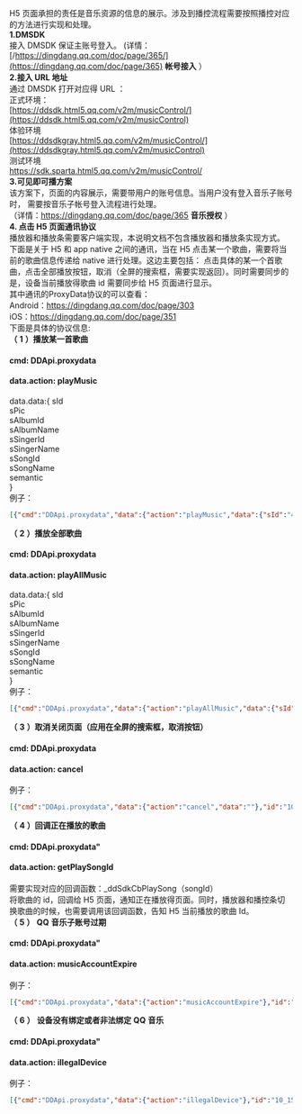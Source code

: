 H5 页面承担的责任是音乐资源的信息的展示。涉及到播控流程需要按照播控对应的方法进行实现和处理。<br/>
 __1.DMSDK__  <br/>
 接入 DMSDK 保证主账号登入。 
 (详情：[/https://dingdang.qq.com/doc/page/365/](https://dingdang.qq.com/doc/page/365)   __帐号接入__ ） <br/>
 __2.接入 URL 地址__  <br/>
通过 DMSDK 打开对应得 URL ： <br/>
正式环境： <br/>
[https://ddsdk.html5.qq.com/v2m/musicControl/](https://ddsdk.html5.qq.com/v2m/musicControl)  <br/>
体验环境 <br/>
[https://ddsdkgray.html5.qq.com/v2m/musicControl/](https://ddsdkgray.html5.qq.com/v2m/musicControl)  <br/>
测试环境 <br/>
 https://sdk.sparta.html5.qq.com/v2m/musicControl/  <br/>
 __3.可见即可播方案__  <br/>
 该方案下，页面的内容展示，需要带用户的账号信息。当用户没有登入音乐子账号时， 需要按音乐子帐号登入流程进行处理。<br/>
 （详情：https://dingdang.qq.com/doc/page/365  __音乐授权__  ）  <br/>
 __4. 点击 H5 页面通讯协议__   <br/> 
播放器和播放条需要客户端实现，本说明文档不包含播放器和播放条实现方式。  <br/>
下面是关于 H5 和 app native 之间的通讯，当在 H5 点击某一个歌曲，需要将当前的歌曲信息传递给 native 进行处理。这边主要包括：
点击具体的某一个首歌曲，点击全部播放按钮，取消（全屏的搜索框，需要实现返回）。同时需要同步的是，设备当前播放得歌曲 id 需要同步给 H5 页面进行显示。 <br/>
其中通讯的ProxyData协议的可以查看： <br/>
Android：https://dingdang.qq.com/doc/page/303  <br/>
iOS：https://dingdang.qq.com/doc/page/351  <br/>
下面是具体的协议信息:  <br/>
 __（__  __1__  __）播放某一首歌曲__ 
#### cmd: DDApi.proxydata
#### data.action: playMusic 
data.data:{
  sId  
  sPic   
  sAlbumId  
  sAlbumName   
  sSingerId     
  sSingerName   
  sSongId   
  sSongName  
  semantic  
} </br>
例子：
 ```json
[{"cmd":"DDApi.proxydata","data":{"action":"playMusic","data":{"sId":"4","sPic":"[/http://y.gt/](http://y.gtimg.cn/music/photo_new/T003R300x300M000003qLf6H3uNuRE.jpg)/img.cn/music/photo_new/T003R300x300M000003qLf6H3uNuRE.jpg/ ","sAlbumId":"6621129","sAlbumName":"  我 是 唱 作 人第1期","sSingerId":"1507534","sSingerName":"毛不易","sSongId":"231407918","sSongName":"东北民谣","semantic":"{ \"bubble_transform_query\": \"\",\"confidence\": -1, \"domain\": \"music\", \"extra_semantic\": [ ], \"ifttt_this\": \"\", \"intent\": \"play_dissid_web\", \"invocation_name\": \"\",\"is_semantic_only\": true, \"nlu_match_info\": { \"is_single_entity\": true, \"matched_type\": 0 }, \"query\": \"\", \"query_source_type\": 1,\"query_type\": 2, \"session_complete\": false, \"skill_id\": \"\", \"skill_trigger_type\": 1, \"slots\": [ { \"confirm_state\": 0, \"json_values\": [ ],\"name\": \"diss_type\", \"prompt\": { \"prompt_type\": 0, \"show_text\": \"\", \"slot_name\": \"\", \"slot_type\": \"\", \"speak_text\": \"\" },\"sInteractionType\": 0, \"sPrompt\": { \"int...\": [ ], \"type\": 0, \"value\": \"\" }, \"select_state\": 0, \"slot_struct\": 1, \"type\": \"\", \"values\": [ [ 6, 1,52, 22, 0, 44, 60, 70, 0 ] ] }, { \"confirm_state\": 0, \"json_values\": [ ], \"name\": \"strId\", \"prompt\": { \"prompt_type\": 0, \"show_text\": \"\",\"slot_name\": \"\", \"slot_type\": \"\", \"speak_text\": \"\" }, \"sInteractionType\": 0, \"sPrompt\": { \"intent_name\": \"\", \"show_text\": \"\",\"skill_id\": \"\", \"slot_name\": \"\", \"slot_options\": \"\", \"slot_type\": \"\", \"speak_text\": \"\" }, \"selectResult\": { \"all_no\": false, \"index\": -1,\"indexes\": [ ], \"type\": 0, \"value\": \"\" }, \"select_state\": 0, \"slot_struct\": 1, \"type\": \"\", \"values\": [ [ 6, 9, 50, 51, 49, 52, 48, 55, 57, 49, 56,22, 0, 44, 60, 70, 0 ] ] } ], \"slots_v2\": [ ], \"type\": 0, \"voice_query\": { \"asr_results\": [ ], \"compress_type\": 1, \"pre_itn_query\": \"\",\"raw_data\": [ ], \"sample_rate\": 8000 } }"}},"id":"10_1555504338348_DDApi.proxydata"}]
 ``` 
 __（__  __2__  __）播放全部歌曲__
#### cmd:  DDApi.proxydata
#### data.action:  playAllMusic   
data.data:{
  sId  
  sPic   
  sAlbumId  
  sAlbumName   
  sSingerId     
  sSingerName   
  sSongId   
  sSongName  
  semantic  
} </br>
例子：
 ```json
[{"cmd":"DDApi.proxydata","data":{"action":"playAllMusic","data":{"sId":"4","sPic":"http://y.gtimg.cn/music/photo[_ne(http://y.gtimg.cn/music/photo_new/T003R300x300M000003qLf6H3uNuRE.jpg) w/T003R300x300M000003qLf6H3uNuRE.jpg","sAlbumId":"6621129","sAlbumName":" 我是唱作人 第 1 期 ","sSingerId":"1507534","sSingerName":"毛不易","sSongId":"231407918","sSongName":"东北民谣","semantic":"{ \"bubble_transform_query\": \"\", \"confidence\": -1, \"domain\": \"music\",\"extra_semantic\": [ ], \"ifttt_this\": \"\", \"intent\": \"play_dissid_web\", \"invocation_name\": \"\", \"is_semantic_only\": true, \"nlu_match_info\":{ \"is_single_entity\": true, \"matched_type\": 0 }, \"query\": \"\", \"query_source_type\": 1, \"query_type\": 2, \"session_complete\": false,\"skill_id\":\"\",\"skill_trigger_type\":1,\"slots\":[{\"confirm_state\":0,\"json_values\":[],\"name\":\"diss_type\",\"prompt\":{ \"prompt_type\": 0, \"show_text\": \"\", \"slot_name\": \"\", \"slot_type\": \"\", \"speak_text\": \"\" }, \"sInteractionType\": 0, \"sPrompt\":{ \"...false, \"index\": -1, \"indexes\": [ ], \"type\": 0, \"value\": \"\" }, \"select_state\": 0, \"slot_struct\": 1, \"type\": \"\", \"values\": [ [ 6, 1, 50, 22, 0,44, 60, 70, 0 ] ] }, { \"confirm_state\": 0, \"json_values\": [ ], \"name\": \"dissid\", \"prompt\": { \"prompt_type\": 0, \"show_text\": \"\",\"slot_name\": \"\", \"slot_type\": \"\", \"speak_text\": \"\" }, \"sInteractionType\": 0, \"sPrompt\": { \"intent_name\": \"\", \"show_text\": \"\",\"skill_id\": \"\", \"slot_name\": \"\", \"slot_options\": \"\", \"slot_type\": \"\", \"speak_text\": \"\" }, \"selectResult\": { \"all_no\": false, \"index\": -1,\"indexes\": [ ], \"type\": 0, \"value\": \"\" }, \"select_state\": 0, \"slot_struct\": 1,  \"type\": \"\", \"values\": [ [ 6, 1, 52, 22, 0, 44, 60, 70, 0 ] ] } ],\"slots_v2\": [ ], \"type\": 0, \"voice_query\": { \"asr_results\": [ ], \"compress_type\": 1, \"pre_itn_query\": \"\", \"raw_data\": [ ],\"sample_rate\":8000 } }"}},"id":"10_1555504353580_DDApi.proxydata"}]
 ```
 __（__  __3__  __）取消关闭页面（应用在全屏的搜索框，取消按钮）__  </br>
#### cmd: DDApi.proxydata  </br>
#### data.action: cancel </br>
例子： </br>
  ```json
[{"cmd":"DDApi.proxydata","data":{"action":"cancel","data":""},"id":"10_1555504265707_DDApi.proxydata"}]
  ```
 __（__  __4__  __）回调正在播放的歌曲__   </br>
#### cmd: DDApi.proxydata"  </br>
#### data.action:  __getPlaySongId__   </br>
需要实现对应的回调函数：_ddSdkCbPlaySong（songId）</br>
将歌曲的 id，回调给 H5 页面，通知正在播放得页面。同时，播放器和播控条切换歌曲的时候，也需要调用该回调函数，告知 H5 当前播放的歌曲 Id。</br>
 __（__  __5__  __）__  __QQ__  __音乐子账号过期__   </br>
#### cmd: DDApi.proxydata" </br>
#### data.action: __musicAccountExpire__ </br>
 例子： </br>
```json
[{"cmd":"DDApi.proxydata","data":{"action":"musicAccountExpire"},"id":"10_1571816600387_DDApi.proxydata"}]
 ```
 __（__  __6__  __）__  __设备没有绑定或者非法绑定__  __QQ__  __音乐__   </br>
#### cmd: DDApi.proxydata"  </br>
#### data.action: __illegalDevice__   </br>
 例子：</br>
```json
[{"cmd":"DDApi.proxydata","data":{"action":"illegalDevice"},"id":"10_1571816600387_DDApi.proxydata"}]
```
 
